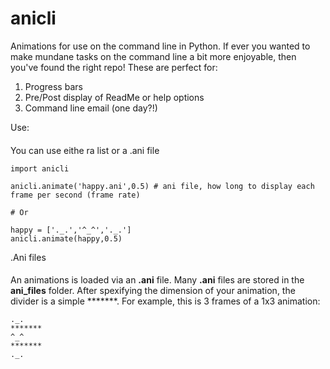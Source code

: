 anicli
=========

Animations for use on the command line in Python. If ever you wanted to make mundane tasks on the command line a bit more enjoyable, then you've found the right repo! These are perfect for:

1. Progress bars
2. Pre/Post display of ReadMe or help options
3. Command line email (one day?!)

Use:
####

You can use eithe ra list or a .ani file

````
import anicli

anicli.animate('happy.ani',0.5) # ani file, how long to display each frame per second (frame rate) 

# Or

happy = ['._.','^_^','._.']
anicli.animate(happy,0.5)
````

.Ani files
####

An animations is loaded via an __.ani__ file. Many __.ani__ files are stored in the __ani_files__ folder. After spexifying the dimension of your animation, the divider is a simple *******. For example, this is 3 frames of a 1x3 animation:
````
._.
*******
^_^
*******
._.
````
